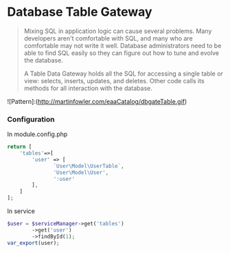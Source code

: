 Database Table Gateway
================================
> Mixing SQL in application logic can cause several problems. Many developers aren't comfortable with SQL, and many who are comfortable may not write it well. Database administrators need to be able to find SQL easily so they can figure out how to tune and evolve the database.
>
> A Table Data Gateway holds all the SQL for accessing a single table or view: selects, inserts, updates, and deletes. Other code calls its methods for all interaction with the database.

![Pattern]:(http://martinfowler.com/eaaCatalog/dbgateTable.gif)


### Configuration

In module.config.php

```php
return [
    'tables'=>[
        'user' => [
               `User\Model\UserTable`,
               'User\Model\User',
               ':user'
        ],
    ]
];
```

In service

```php
$user = $serviceManager->get('tables')
        ->get('user')
        ->findById(1);
var_export(user);
```
